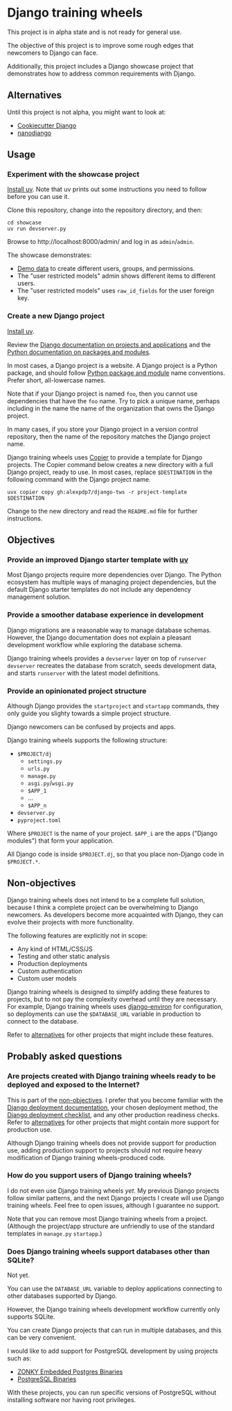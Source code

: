 # Django training wheels

This project is in alpha state and is not ready for general use.

The objective of this project is to improve some rough edges that newcomers to Django can face.

Additionally, this project includes a Django showcase project that demonstrates how to address common requirements with Django.

## Alternatives

Until this project is not alpha, you might want to look at:

* [Cookiecutter Django](https://cookiecutter-django.readthedocs.io/en/latest/)
* [nanodjango](https://github.com/radiac/nanodjango)

## Usage

### Experiment with the showcase project

[Install uv](https://docs.astral.sh/uv/getting-started/installation/).
Note that uv prints out some instructions you need to follow before you can use it.

Clone this repository, change into the repository directory, and then:

```
cd showcase
uv run devserver.py
```

Browse to http://localhost:8000/admin/ and log in as `admin`/`admin`.

The showcase demonstrates:

* [Demo data](showcase/showcase/dj/app/devserver_data.py) to create different users, groups, and permissions.
* The "user restricted models" admin shows different items to different users.
* The "user restricted models" uses `raw_id_fields` for the user foreign key.

### Create a new Django project

[Install uv](https://docs.astral.sh/uv/getting-started/installation/).

Review the [Django documentation on projects and applications](https://docs.djangoproject.com/en/5.1/ref/applications/#projects-and-applications) and the [Python documentation on packages and modules](https://docs.python.org/3/reference/import.html#packages).

In most cases, a Django project is a website.
A Django project is a Python package, and should follow [Python package and module](https://peps.python.org/pep-0008/#package-and-module-names) name conventions.
Prefer short, all-lowercase names.

Note that if your Django project is named `foo`, then you cannot use dependencies that have the `foo` name.
Try to pick a unique name, perhaps including in the name the name of the organization that owns the Django project.

In many cases, if you store your Django project in a version control repository, then the name of the repository matches the Django project name.

Django training wheels uses [Copier](https://copier.readthedocs.io/en/stable/) to provide a template for Django projects.
The Copier command below creates a new directory with a full Django project, ready to use.
In most cases, replace `$DESTINATION` in the following command with the Django project name.

```
uvx copier copy gh:alexpdp7/django-tws -r project-template $DESTINATION
```

Change to the new directory and read the `README.md` file for further instructions.

## Objectives

### Provide an improved Django starter template with [uv](https://docs.astral.sh/uv/)

Most Django projects require more dependencies over Django.
The Python ecosystem has multiple ways of managing project dependencies, but the default Django starter templates do not include any dependency management solution.

### Provide a smoother database experience in development

Django migrations are a reasonable way to manage database schemas.
However, the Django documentation does not explain a pleasant development workflow while exploring the database schema.

Django training wheels provides a `devserver` layer on top of `runserver`
`devserver` recreates the database from scratch, seeds development data, and starts `runserver` with the latest model definitions.

### Provide an opinionated project structure

Although Django provides the `startproject` and `startapp` commands, they only guide you slighty towards a simple project structure.

Django newcomers can be confused by projects and apps.

Django training wheels supports the following structure:

* `$PROJECT/dj`
  * `settings.py`
  * `urls.py`
  * `manage.py`
  * `asgi.py`/`wsgi.py`
  * `$APP_1`
  * ...
  * `$APP_n`
* `devserver.py`
* `pyproject.toml`

Where `$PROJECT` is the name of your project.
`$APP_i` are the apps ("Django modules") that form your application.

All Django code is inside `$PROJECT.dj`, so that you place non-Django code in `$PROJECT.*`.

## Non-objectives

Django training wheels does not intend to be a complete full solution, because I think a complete project can be overwhelming to Django newcomers.
As developers become more acquainted with Django, they can evolve their projects with more functionality.

The following features are explicitly not in scope:

* Any kind of HTML/CSS/JS
* Testing and other static analysis
* Production deployments
* Custom authentication
* Custom user models

Django training wheels is designed to simplify adding these features to projects, but to not pay the complexity overhead until they are necessary.
For example, Django training wheels uses [django-environ](https://github.com/joke2k/django-environ) for configuration, so deployments can use the `$DATABASE_URL` variable in production to connect to the database.

Refer to [alternatives](#alternatives) for other projects that might include these features.

## Probably asked questions

### Are projects created with Django training wheels ready to be deployed and exposed to the Internet?

This is part of the [non-objectives](#non-objectives).
I prefer that you become familiar with the [Django deployment documentation](https://docs.djangoproject.com/en/5.1/howto/deployment/), your chosen deployment method, the [Django deployment checklist](https://docs.djangoproject.com/en/5.1/howto/deployment/checklist/), and any other production readiness checks.
Refer to [alternatives](#alternatives) for other projects that might contain more support for production use.

Although Django training wheels does not provide support for production use, adding production support to projects should not require heavy modification of Django training wheels-produced code.

### How do you support users of Django training wheels?

I do not even use Django training wheels *yet*.
My previous Django projects follow similar patterns, and the next Django projects I create will use Django training wheels.
Feel free to open issues, although I guarantee no support.

Note that you can remove most Django training wheels from a project.
(Although the project/app structure are unfriendly to use of the standard templates in `manage.py` `startapp`.)

### Does Django training wheels support databases other than SQLite?

Not yet.

You can use the `DATABASE_URL` variable to deploy applications connecting to other databases supported by Django.

However, the Django training wheels development workflow currently only supports SQLite.

You can create Django projects that can run in multiple databases, and this can be very convenient.

I would like to add support for PostgreSQL development by using projects such as:

* [ZONKY Embedded Postgres Binaries](https://github.com/zonkyio/embedded-postgres-binaries)
* [PostgreSQL Binaries](https://github.com/theseus-rs/postgresql-binaries)

With these projects, you can run specific versions of PostgreSQL without installing software nor having root privileges.
